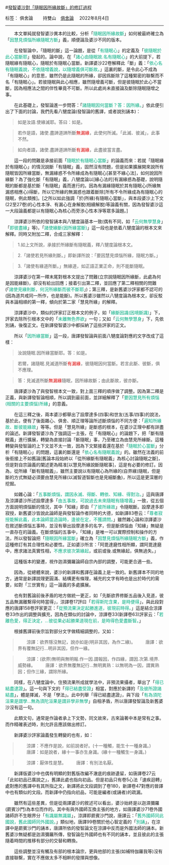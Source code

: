 ﻿#[發智婆沙對「隨眠因所緣故斷」的修訂過程][1]

标签： 俱舍論
　　持雙山　[俱舍論](https://mp.weixin.qq.com/s/dtrnkAo_uzlrY_xa_xbdaQ) 　2022年8月4日

---

　　本文單純就發智婆沙異本的比較，分析「<font color="#00ad80">隨眠因所緣故斷</font>」如何被最終確立為「<font color="#00ad80">因慧見煩惱所緣隨眠方斷</font>」義，順便論及婆沙不同的版本。

　　在發智論中，「隨眠的斷」這一論題，是從「<font color="#00ad80">有隨眠心</font>」的定義及「<font color="#00ad80">彼隨眠於此心當斷耶</font>」發起的。論中說，在「<font color="#00ad80">諸心由隨眠故.名有隨眠心</font>」的大前提下，若隨眠緣有隨眠心，隨眠於有隨眠心當斷。新譯婆沙22卷解釋此「斷」義：「<font color="#00ad80">依心名有隨眠義說，不依隨增義說，以隨增義俱可斷故。</font>」這裏的斷，是令此心不成為「有隨眠心」的意思，雖然仍是此隨眠的所緣，卻因爲斷除了這種緊密的聯繫而不名「有隨眠心」。若彼隨眠與此心相應，雖然隨增義可斷，但是彼隨眠於此心不當斷，因為相應法之間的伴性畢竟不可斷。所以此處尚未直接論及斷除隨眠隨增之事。

　　在此基礎上，發智論進一步問答：「<font color="#00ad80">諸隨眠因何當斷？答：因所緣。</font>」依此便引出了下面的討論，我們先看八犍度論(發智論的舊譯，或者說別誦本)：

> 如是汝語.使緣滅耶。答曰：如是。

> 若作是語，諸使.盡諦道諦所斷<font color="#dd0000">無漏緣</font>，此使何所滅。「此滅、彼滅」，此事不然。

> 如向者語，諸使.盡諦道諦所斷<font color="#dd0000">有漏緣</font>，此盡彼當言盡。

　　這一段的問難是承接前面「<font color="#00ad80">隨眠於有隨眠心當斷</font>」的論義而來：若就「隨眠緣於有隨眠心」的情況說斷「有隨眠」義，固然沒有問題，但是如果擴展開來說所有隨眠皆因所緣當斷，無漏緣惑不令所緣成為有隨眠心[甚至不緣心法]，如何說因所緣斷？為了強化斷「有隨眠」義，八犍度論以[緣心法的]有漏緣惑為基礎，說明隨眠的斷都是基於斷「有隨眠」義而進行的。因為有漏緣隨眠於其有隨眠心(所緣無漏惑相應心)得斷，所以它所緣的無漏惑也跟着斷除[所有不令所緣成為有隨眠心的隨眠，例此類推]。[之所以如此強調「於(所緣)有隨眠心當斷」，與本段婆沙上下文(22至27卷)的心性本淨、有漏心在身解脫(相續解脫)等論義有關，因為發智婆沙這一大段論義都是以有隨眠心為核心而旁涉心性本淨等眾多論題。]

　　涼譯婆沙所依的發智誦本與八犍度論基本一致(偶有不同，如「<font color="#00ad80">云何無學慧身</font>」「<font color="#00ad80">即彼盡緣</font>」等)，「<font color="#00ad80">諸使緣斷(因所緣當斷)</font>」這一段也是依着八犍度論的根本文來解釋。同時又附加二釋，合成三家解釋：

>1.如上文所說，承接於所緣斷有隨眠義，釋八犍度論根本文。

>2.「諸使若見所緣則斷。」即新譯所說：「要因慧見煩惱所緣，隨眠方斷。」

>3.「諸使有緣道所斷。」無緣道，如正語正業正命，則不能斷隨眠。

　　涼譯婆沙在第一釋末尾對根本文提出了問難(立宗說隨眠因所緣斷，此處為何是因能緣斷)，卻沒有給出回應；接着引出第二釋，並回應了第二釋相關的問難(「<font color="#00ad80">諸使見緣則斷，何況所緣斷而彼不斷耶</font>」)；第三釋，是新舊婆沙評家都不認可的(因為道共戒同一所作，也是能斷)。所以舊婆沙雖然以八犍度論為根本文，卻反駁與本論相順的第一釋，傾向於第二家「慧見所緣」的解釋。

　　涼譯婆沙中，類似的評家訂正根本文的例子，如「<font color="#00ad80">緣斷因識(因境斷識)</font>」下，評家去除所引根本文中的「<font color="#00ad80">未離無色界欲</font>」一句；又如「<font color="#00ad80">云何無學慧身</font>」下，先依別誦，後復正文。在新譯發智婆沙中都採納了這些評家的正文。

　　所以「<font color="#00ad80">因所緣當斷</font>」這一段，唐譯發智論與前面八犍度論對應的文字改成了這樣：

>汝說隨眠.因所緣當斷耶。答：如是。

>若爾，諸隨眠.見滅道所斷<font color="#dd0000">有漏緣</font>，彼隨眠因何當斷。若言此斷、彼斷，俱不應理。

>答：見滅道所斷<font color="#dd0000">無漏緣</font>隨眠，因所緣故斷；由此斷故，彼亦斷。

　　唐譯婆沙為了與發智根本文一致，對上面三釋的順序做了調整。因為第二釋是正義，與新譯發智論相順，所以調到最前面，並詳細解釋了「<font color="#00ad80">要因慧見所有煩惱(相關的主要煩惱)所緣</font>」的意義。

　　在這三釋之後，兩本婆沙都舉出了設摩達多(四事)和世友(五事/四事)的說法，基於此，便有了後面雜心、俱舍、順正理等論所述斷煩惱的不同方便：「<font color="#00ad80">遍知所緣故、斷彼能緣故</font>」等等。但是「慧見所緣」是斷惑的根本，在婆沙正理中都有詳盡的論述。新譯發智婆沙為了強調這一主張，在「有隨眠心」的論題下，把「斷有隨眠義」進行擴展，轉變為直接討論「斷隨眠」事，乃至確立為由慧見所緣斷。這種轉變與發智論的上下文並不太一致，因為下文緊接着還在基於「<font color="#00ad80">隨眠於心當斷</font>」分析「有隨眠心」的問題，這裏的斷還是「<font color="#00ad80">依心名有隨眠義說</font>」的。雖然在法義的前後銜接上不如舊論[舊論本段始終以「從所緣斷有隨眠義」為核心討論隨眠之斷]，但是對自宗論義的闡述更為精准[以慧見所緣說斷隨眠事]，這是有必要的修訂。因為，從所緣「斷有隨眠義」，雖然主要說以有隨眠心為所緣的(自界緣)隨眠，但是斷的方式無疑必須要由慧見所緣(以滅智道智斷也是見細斷麁)，所以這是更深層的挖掘。

　　如雜心論：「<font color="#00ad80">五事斷煩惱，謂因永滅、得斷、轉依、知緣、得對治。</font>」這與唐譯及涼譯婆沙所述設摩達多「<font color="#00ad80">由五事故，可說過去未來隨眠有隨增義</font>」一致，從五個方面說明煩惱斷的情況，其中「知緣」即由「<font color="#00ad80">了彼所緣故</font>」令隨眠斷。設摩達多即寂授，新舊婆沙皆說此論師是與發智論作者同時的大德，如新譯83卷云：「<font color="#00ad80">尊者寂授能解此義，此本論師當造論時，逢彼在定，不獲請問。</font>」雖然雜心論和涼譯婆沙在敘述斷煩惱五事時，並沒有舉出設摩達多的名字，但是斷煩惱由「知緣」無疑是一直存在的論義。在斷煩惱的五事中，「知緣」是唯一可以實際控制和操作的方法，所以發智論把「<font color="#00ad80">隨眠因所緣當斷</font>」確立為「<font color="#00ad80">因慧見煩惱所緣隨眠方斷</font>」義，作這種修訂有其合理性和必要性。正如婆沙所言：「阿毘達磨性相所顯，謂阿毘達磨中，應求諸法真實性相，<font color="#00ad80">不應求彼次第緣起</font>，或前或後.或無緣起，俱無過失。」

　　這種版本的變遷，視作迦濕彌羅論師自宗內部的調整，可能更合適一些。

　　因為，從總體來說，婆沙的新譯和舊譯在論義上是一致的。新舊譯本不同的地方，通常是新譯說理更圓滿、結構更有條理，補充的文字有時也是出於時代的需要，如對「三世實有」這一論義的多處擴展。

　　也有對舊論前後矛盾的地方做統一更正，如「先斷欲界修斷五品後入見道，彼五品無漏離繫得何時當得」，涼譯卷17評曰「<font color="#00ad80">若得斯陀含果，是時便得</font>」，與此段對應的唐譯158卷評家更正：「<font color="#00ad80">從預流果決定起勝進道，彼現前時得。</font>」這是結合涼譯卷33作出的調整與擴充，因為在類似的討論中，涼譯卷33(新譯卷63)評家云：「<font color="#00ad80">若離色愛，得正決定，…彼從果必起勝果道現在前，是時得色愛盡斷智。</font>」

　　根據舊譯前後宗旨對部分文字做精細調整的，又如：
>　　涼譯：欲界隱沒無記，說亦如是(明非其因，為作二緣)。
>　　唐譯：欲界有覆無記行…明非其因，但作一緣。

>　　涼譯：(欲界)無明與無明報.作一因.謂報因，作四緣，謂因.次第.境界.威勢緣。
>　　唐譯：欲界無覆無記行…無明異熟：以無明為一因，謂異熟因；但作三緣，謂除所緣。

　　同樣，在八犍度論中，住預流果所成就學法中，非預流果攝者，舉出了「<font color="#00ad80">得已結盡逮證</font>」。這一句與下文的「<font color="#00ad80">得已結盡受證</font>」相當，對應於新譯的「<font color="#00ad80">及彼所證諸結盡</font>」，體是擇滅，不是「學法」。此中列舉「得已結盡逮證」，與下段「<font color="#00ad80">有為須陀洹果是謂學…無為須陀洹果是謂非學非無學</font>」自相矛盾，所以唐譯發智論及新舊婆沙沒有這一句。

　　此類文句，通常是作論者承上下文勢，同文故來，古來論著中本是常有之事。而作精確表述時，則允許且應該做出修訂。

　　新譯婆沙評家論義發生轉變的也有，如：

>　　涼譯：不應作是說，如前說者好。(十一種觸，能生十一種身識。)
>　　唐譯：如是說者，緣十一事亦生身識。(緣十一種觸生一身識。)

>　　涼譯：厭体性是慧。
>　　唐譯：有別法名厭。

　　新譯版婆沙中也偶有明顯的對舊版改編不澈底的痕跡遺留，如唐譯卷27云「此如初品已廣說之」，舊譯此處也指向初品。但是初品只有卷5心法「速疾迴轉」處對應的舊譯中有其所指之文，新譯將此文段調到了卷180，新譯卷47對應的晉譯中也有類似的文段。而新譯中仍指向初品，可能是編者(或誦者)的疏漏。

　　雖然有這些差異，但是從兩譯婆沙的敘述可以看出，婆沙始終是以迦濕彌羅(罽賓沙門)為本位而作的。其中有與外國師互換主張的地方，如唐譯婆沙71卷外國諸師許不生眼界分「<font color="#00ad80">有識屬無識屬</font>」，涼譯即罽賓沙門說，唐譯云：「<font color="#00ad80">舊外國師同此國說，舊此國師同外國說。</font>」類似地，唐譯99卷關於他心智定義的「<font color="#00ad80">別誦</font>」，在涼譯中是罽賓沙門的誦本，唐譯所依的發智論文在涼譯中反而是外國法師的誦本。新舊婆沙無疑都是迦濕彌羅所傳，發智論在外國師也有不同的誦本，並且彼此的主張隨着時間的推移有部分的交替和轉換。

　　這些調整並沒有觸及有部的根本論宗，更與他部的主張(如補特伽羅我等)沒有直接聯繫，實在不應做太多不相幹的發揮與想像。


  [1]: https://mp.weixin.qq.com/s/usU2ifsfEqiLkOMy9Nnzrw

